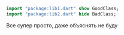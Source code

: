 

```dart
import "package:lib1.dart" show GoodClass;
import "package:lib2.dart" hide BadClass;
```

Все супер просто, даже объяснять не буду 